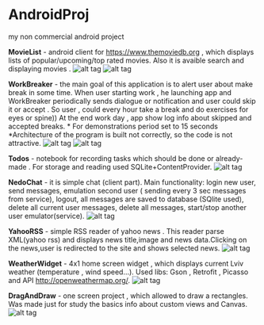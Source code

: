 # AndroidProj
my non commercial android project

<b>MovieList</b> - android client for https://www.themoviedb.org , which displays lists of popular/upcoming/top rated movies. Also it is avaible search and displaying movies .
![alt tag](https://cloud.githubusercontent.com/assets/7840893/6321709/5d93d626-bb0c-11e4-8fb6-29541c86bffa.PNG)
![alt tag](https://cloud.githubusercontent.com/assets/7840893/6321710/60883a66-bb0c-11e4-9125-95787aabd5b3.PNG)

<b>WorkBreaker</b> - the main goal of this application is to alert user about make break in some time. When user starting work , he launching app and WorkBreaker periodically sends dialogue or notification and user could skip it or accept . So user , could every hour take a break and do exercises for eyes or spine))  At the end  work day , app show log info about skipped and accepted breaks. * For demonstrations period set to 15 seconds *Architecture of the program is built not correctly, so the code is not attractive.
![alt tag](https://cloud.githubusercontent.com/assets/7840893/5885415/f78b5d1c-a374-11e4-8657-158448015d1a.PNG)
![alt tag](https://cloud.githubusercontent.com/assets/7840893/5885413/f70ac922-a374-11e4-9174-02efe0317652.PNG)

<b>Todos</b> - notebook for recording tasks which should be done or already-made . For storage and reading used SQLite+ContentProvider.
![alt tag](https://cloud.githubusercontent.com/assets/7840893/5885414/f70c9f04-a374-11e4-81f4-4361897719f8.PNG)

<b>NedoChat</b> - it is simple chat (client part). Main functionality: login new user, send messages, emulation second user ( sending every 3 sec messages from service), logout, all messages are saved to database (SQlite used), delete all current user messages, delete all messages, start/stop another user emulator(service).
![alt tag](https://cloud.githubusercontent.com/assets/7840893/5885412/f709faba-a374-11e4-9b79-81367043cef3.PNG)

<b>YahooRSS</b>  - simple RSS reader of yahoo news . This reader parse XML(yahoo rss) and displays news title,image and news data.Сlicking on the news,user is redirected to the site and shows selected news.
![alt tag](https://cloud.githubusercontent.com/assets/7840893/5910060/eaeafdd2-a5be-11e4-9a52-b806001f372a.PNG)

<b>WeatherWidget</b> - 4x1 home screen widget , which displays current Lviv weather (temperature , wind speed...). Used libs: Gson , Retrofit , Picasso and API http://openweathermap.org/.
![alt tag](https://cloud.githubusercontent.com/assets/7840893/6061121/7a2d5374-ad4d-11e4-8201-cfb134268ee9.PNG)

<b>DragAndDraw</b> - one screen project , which allowed to draw a rectangles. Was made just for study the basics info about custom views and Canvas.
![alt tag](https://cloud.githubusercontent.com/assets/7840893/5885411/ef0d3502-a374-11e4-83a3-34512054180c.PNG)

